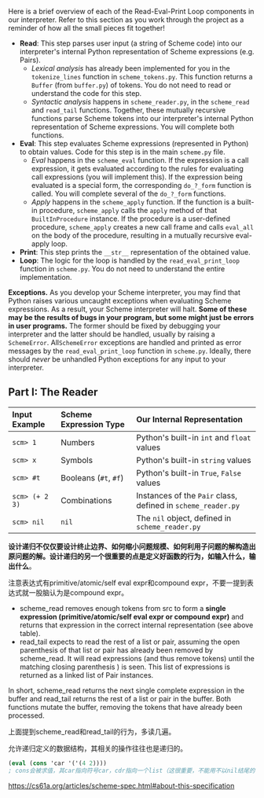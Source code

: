 Here is a brief overview of each of the Read-Eval-Print Loop components in our interpreter. Refer to this section as you work through the project as a reminder of how all the small pieces fit together!

- **Read**: This step parses user input (a string of Scheme code) into our interpreter's internal Python representation of Scheme expressions (e.g. Pairs).
  - *Lexical analysis* has already been implemented for you in the `tokenize_lines` function in `scheme_tokens.py`. This function returns a `Buffer` (from `buffer.py`) of tokens. You do not need to read or understand the code for this step.
  - *Syntactic analysis* happens in `scheme_reader.py`, in the `scheme_read` and `read_tail` functions. Together, these mutually recursive functions parse Scheme tokens into our interpreter's internal Python representation of Scheme expressions. You will complete both functions.
- **Eval**: This step evaluates Scheme expressions (represented in Python) to obtain values. Code for this step is in the main `scheme.py` file.
  - *Eval* happens in the `scheme_eval` function. If the expression is a call expression, it gets evaluated according to the rules for evaluating call expressions (you will implement this). If the expression being evaluated is a special form, the corresponding `do_?_form` function is called. You will complete several of the `do_?_form` functions.
  - *Apply* happens in the `scheme_apply` function. If the function is a built-in procedure, `scheme_apply` calls the `apply` method of that `BuiltInProcedure` instance. If the procedure is a user-defined procedure, `scheme_apply` creates a new call frame and calls `eval_all` on the body of the procedure, resulting in a mutually recursive eval-apply loop.
- **Print**: This step prints the `__str__` representation of the obtained value.
- **Loop**: The logic for the loop is handled by the `read_eval_print_loop` function in `scheme.py`. You do not need to understand the entire implementation.

**Exceptions.** As you develop your Scheme interpreter, you may find that Python raises various uncaught exceptions when evaluating Scheme expressions. As a result, your Scheme interpreter will halt. **Some of these may be the results of bugs in your program, but some might just be errors in user programs.** The former should be fixed by debugging your interpreter and the latter should be handled, usually by raising a `SchemeError`. All`SchemeError` exceptions are handled and printed as error messages by the `read_eval_print_loop` function in `scheme.py`. Ideally, there should *never* be unhandled Python exceptions for any input to your interpreter.

## Part I: The Reader

| Input Example  | Scheme Expression Type | Our Internal Representation                                  |
| :------------- | :--------------------- | :----------------------------------------------------------- |
| `scm> 1`       | Numbers                | Python's built-in `int` and `float` values                   |
| `scm> x`       | Symbols                | Python's built-in `string` values                            |
| `scm> #t`      | Booleans (`#t`, `#f`)  | Python's built-in `True`, `False` values                     |
| `scm> (+ 2 3)` | Combinations           | Instances of the `Pair` class, defined in `scheme_reader.py` |
| `scm> nil`     | `nil`                  | The `nil` object, defined in `scheme_reader.py`              |

**设计递归不仅仅要设计终止边界、如何缩小问题规模、如何利用子问题的解构造出原问题的解。设计递归的另一个很重要的点是定义好函数的行为，如输入什么，输出什么**。

注意表达式有primitive/atomic/self eval expr和compound expr，不要一提到表达式就一股脑认为是compound expr。

- scheme_read removes enough tokens from src to form a **single expression (primitive/atomic/self eval expr or compound expr)** and returns that expression in the correct internal representation (see above table).
- read_tail expects to read the rest of a list or pair, assuming the open parenthesis of that list or pair has already been removed by scheme_read. It will read expressions (and thus remove tokens) until the matching closing parenthesis ) is seen. This list of expressions is returned as a linked list of Pair instances.

In short, scheme_read returns the next single complete expression in the buffer and read_tail returns the rest of a list or pair in the buffer. Both functions mutate the buffer, removing the tokens that have already been processed.

上面提到scheme_read和read_tail的行为，多读几遍。

允许递归定义的数据结构，其相关的操作往往也是递归的。

```scheme
(eval (cons 'car '('(4 2))))
; cons会被求值，其car指向符号car，cdr指向一个list（这很重要，不能用不以nil结尾的list存储表达式），该list的第一个pair的car指向未求值的list (quote (4 2))，cdr指向nil。对这个list应用eval时，它会求值符号car，还对参数(quote (4 2))求值，得到list (4 2)，将实参应用到过程上，得到4。
```

https://cs61a.org/articles/scheme-spec.html#about-this-specification

